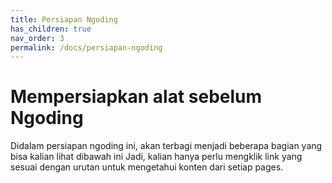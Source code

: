 ```yaml
---
title: Persiapan Ngoding
has_children: true
nav_order: 3
permalink: /docs/persiapan-ngoding
---
```


# Mempersiapkan alat sebelum Ngoding

Didalam persiapan ngoding ini, akan terbagi menjadi beberapa bagian yang bisa kalian lihat dibawah ini
Jadi, kalian hanya perlu mengklik link yang sesuai dengan urutan untuk mengetahui konten dari setiap pages.
